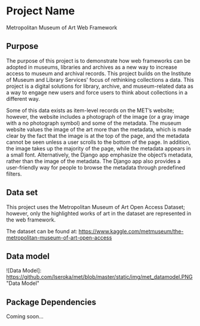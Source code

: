 # Project Name
Metropolitan Museum of Art Web Framework

## Purpose
The purpose of this project is to demonstrate how web frameworks can be adopted in museums, libraries and archives as a new way to increase access to museum and archival records. This project builds on the Institute of Museum and Library Services' focus of rethinking collections a data. This project is a digital solutions for library, archive, and museum-related data as a way to engage new users and force users to think about collections in a different way. 

Some of this data exists as item-level records on the MET’s website; however, the website includes a photograph of the image (or a gray image with a no photograph symbol) and some of the metadata.  The museum website values the image of the art more than the metadata, which is made clear by the fact that the image is at the top of the page, and the metadata cannot be seen unless a user scrolls to the bottom of the page. In addition, the image takes up the majority of the page, while the metadata appears in a small font. Alternatively, the Django app emphasize the object’s metadata, rather than the image of the metadata. The Django app also provides a user-friendly way for people to browse the metadata through predefined filters. 

## Data set
This project uses the Metropolitan Museum of Art Open Access Dataset; however, only the highlighted works of art in the dataset are represented in the web framework.  

The dataset can be found at: 
https://www.kaggle.com/metmuseum/the-metropolitan-museum-of-art-open-access 

## Data model
![Data Model]: https://github.com/lseroka/met/blob/master/static/img/met_datamodel.PNG "Data Model"

## Package Dependencies
Coming soon...